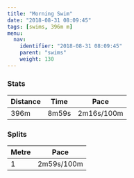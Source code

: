 ```yaml
---
title: "Morning Swim"
date: "2018-08-31 08:09:45"
tags: [swims, 396m m]
menu:
  nav:
    identifier: "2018-08-31 08:09:45"
    parent: "swims"
    weight: 130
---
```


### Stats

| Distance | Time | Pace |
|----------|------|------|
|396m|8m59s|2m16s/100m|

### Splits

| Metre | Pace |
|------|------|
|1|2m59s/100m|
